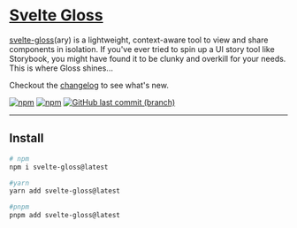 # [Svelte Gloss](https://www.npmjs.com/package/svelte-gloss)

[svelte-gloss](https://www.npmjs.com/package/svelte-gloss)(ary) is a lightweight, context-aware tool to view and share components in isolation. If you've ever tried to spin up a UI story tool like Storybook, you might have found it to be clunky and overkill for your needs. This is where Gloss shines...

Checkout the <a href="https://github.com/OllieJT/gloss/blob/main/CHANGELOG.md">changelog</a> to see what's new.

[![npm](https://img.shields.io/github/v/release/DesignThen/svelte-icons?style=plastic)](https://github.com/OllieJT/gloss/releases) [![npm](https://img.shields.io/npm/dt/svelte-gloss?style=plastic)](https://www.npmjs.com/package/svelte-gloss) [![GitHub last commit (branch)](https://img.shields.io/github/last-commit/OllieJT/gloss/main?style=plastic)](https://github.com/OllieJT/gloss/blob/main/CHANGELOG.md)

---

## Install

```bash
# npm
npm i svelte-gloss@latest

#yarn
yarn add svelte-gloss@latest

#pnpm
pnpm add svelte-gloss@latest
```
